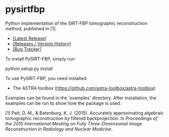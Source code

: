 pysirtfbp
=======

Python implementation of the SIRT-FBP tomographic reconstruction method, published in [1].

* [\[Latest Release\]](https://github.com/dmpelt/pysirtfbp/releases/latest)
* [\[Releases / Version History\]](https://github.com/dmpelt/pysirtfbp/releases)
* [\[Bug Tracker\]](https://github.com/dmpelt/pysirtfbp/issues)

To install PySIRT-FBP, simply run:

python setup.py install

To use PySIRT-FBP, you need installed:

- The ASTRA toolbox (https://github.com/astra-toolbox/astra-toolbox)

Examples can be found in the 'examples' directory. After installation, the examples can be run to show how the package is used.

[1] Pelt, D. M., & Batenburg, K. J. (2015). Accurately approximating algebraic tomographic reconstruction by filtered backprojection. In *Proceedings of the 2015 International Meeting on Fully Three-Dimensional Image Reconstruction in Radiology and Nuclear Medicine*.
